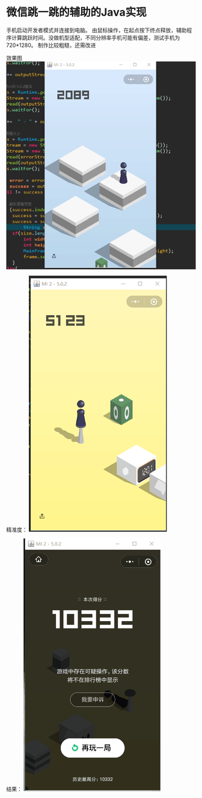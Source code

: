 # 微信跳一跳的辅助的Java实现
手机启动开发者模式并连接到电脑。
由鼠标操作，在起点按下终点释放，辅助程序计算跳跃时间。没做机型适配，不同分辨率手机可能有偏差，测试手机为720*1280。
制作比较粗糙，还需改进

效果图
![image](https://github.com/Thuantanon/Wechat_Jump/blob/master/ADBTest/image/simple.png)

精准度：
![image2](https://github.com/Thuantanon/Wechat_Jump/blob/master/ADBTest/image/result2.png)

结果：
![image3](https://github.com/Thuantanon/Wechat_Jump/blob/master/ADBTest/image/result.png)
